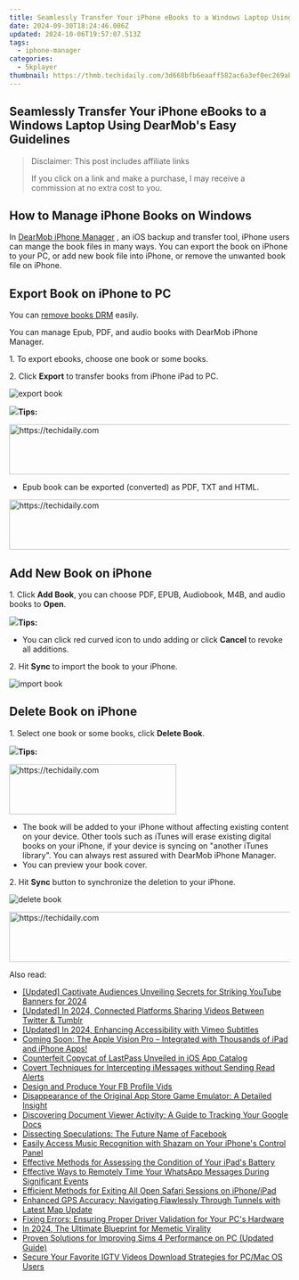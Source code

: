 ```yaml
---
title: Seamlessly Transfer Your iPhone eBooks to a Windows Laptop Using DearMob's Easy Guidelines
date: 2024-09-30T18:24:46.086Z
updated: 2024-10-06T19:57:07.513Z
tags:
  - iphone-manager
categories:
  - 5kplayer
thumbnail: https://thmb.techidaily.com/3d668bfb6eaaff582ac6a3ef0ec269ab4610d6df4de409efc683d784a7434cf5.jpg
---
```


## Seamlessly Transfer Your iPhone eBooks to a Windows Laptop Using DearMob's Easy Guidelines

>  Disclaimer: This post includes affiliate links
>
>  If you click on a link and make a purchase, I may receive a commission at no extra cost to you.
>

## How to Manage iPhone Books on Windows

In [DearMob iPhone Manager](https://tools.techidaily.com/5kplayer/iphone-manager/) , an iOS backup and transfer tool, iPhone users can mange the book files in many ways. You can export the book on iPhone to your PC, or add new book file into iPhone, or remove the unwanted book file on iPhone.

## Export Book on iPhone to PC

You can [remove books DRM](https://tools.techidaily.com/5kplayer/iphone-manager/) easily.

You can manage Epub, PDF, and audio books with DearMob iPhone Manager.

1\. To export ebooks, choose one book or some books.

2\. Click **Export** to transfer books from iPhone iPad to PC.

![export book](https://www.5kplayer.com/user-guide/../user-guide/images/userguide-how/dearmob-user-guide-export-book.jpg) 

![](https://www.5kplayer.com/user-guide/images/userguide-how/tips-icon.png)**Tips:**

<!-- affiliate ads begin -->
<a href="https://appsumo.8odi.net/c/5597632/2082541/7443" target="_top" id="2082541">
  <img src="//a.impactradius-go.com/display-ad/7443-2082541" border="0" alt="https://techidaily.com" width="728" height="90"/>
</a>
<img height="0" width="0" src="https://appsumo.8odi.net/i/5597632/2082541/7443" style="position:absolute;visibility:hidden;" border="0" />
<!-- affiliate ads end -->

* Epub book can be exported (converted) as PDF, TXT and HTML.

<!-- affiliate ads begin -->
<a href="https://zebaoaffiliateprogram.pxf.io/c/5597632/2137973/21526" target="_top" id="2137973">
  <img src="//a.impactradius-go.com/display-ad/21526-2137973" border="0" alt="https://techidaily.com" width="728" height="90"/>
</a>
<img height="0" width="0" src="https://zebaoaffiliateprogram.pxf.io/i/5597632/2137973/21526" style="position:absolute;visibility:hidden;" border="0" />
<!-- affiliate ads end -->

## Add New Book on iPhone

1\. Click **Add Book**, you can choose PDF, EPUB, Audiobook, M4B, and audio books to **Open**.

![](https://www.5kplayer.com/user-guide/images/userguide-how/tips-icon.png)**Tips:**

* You can click red curved icon to undo adding or click **Cancel** to revoke all additions.

  
2\. Hit **Sync** to import the book to your iPhone.

![import book](https://www.5kplayer.com/user-guide/../user-guide/images/userguide-how/dearmob-user-guide-add-book.jpg) 

## Delete Book on iPhone

1\. Select one book or some books, click **Delete Book**.

![](https://www.5kplayer.com/user-guide/images/userguide-how/tips-icon.png)**Tips:**

<!-- affiliate ads begin -->
<a href="https://aligracehair.sjv.io/c/5597632/1880927/19272" target="_top" id="1880927">
  <img src="//a.impactradius-go.com/display-ad/19272-1880927" border="0" alt="https://techidaily.com" width="300" height="90"/>
</a>
<img height="0" width="0" src="https://aligracehair.sjv.io/i/5597632/1880927/19272" style="position:absolute;visibility:hidden;" border="0" />
<!-- affiliate ads end -->

* The book will be added to your iPhone without affecting existing content on your device. Other tools such as iTunes will erase existing digital books on your iPhone, if your device is syncing on "another iTunes library". You can always rest assured with DearMob iPhone Manager.
* You can preview your book cover.

  
2\. Hit **Sync** button to synchronize the deletion to your iPhone.

![delete book](https://www.5kplayer.com/user-guide/../user-guide/images/userguide-how/dearmob-user-guide-delete-book.jpg)

<!-- affiliate ads begin -->
<a href="https://appsumo.8odi.net/c/5597632/2037358/7443" target="_top" id="2037358">
  <img src="//a.impactradius-go.com/display-ad/7443-2037358" border="0" alt="https://techidaily.com" width="728" height="90"/>
</a>
<img height="0" width="0" src="https://appsumo.8odi.net/i/5597632/2037358/7443" style="position:absolute;visibility:hidden;" border="0" />
<!-- affiliate ads end -->

<ins class="adsbygoogle"
     style="display:block"
     data-ad-format="autorelaxed"
     data-ad-client="ca-pub-7571918770474297"
     data-ad-slot="1223367746"></ins>

<ins class="adsbygoogle"
     style="display:block"
     data-ad-client="ca-pub-7571918770474297"
     data-ad-slot="8358498916"
     data-ad-format="auto"
     data-full-width-responsive="true"></ins>

<span class="atpl-alsoreadstyle">Also read:</span>
<div><ul>
<li><a href="https://facebook-record-videos.techidaily.com/updated-captivate-audiences-unveiling-secrets-for-striking-youtube-banners-for-2024/"><u>[Updated] Captivate Audiences Unveiling Secrets for Striking YouTube Banners for 2024</u></a></li>
<li><a href="https://twitter-videos.techidaily.com/updated-in-2024-connected-platforms-sharing-videos-between-twitter-and-tumblr/"><u>[Updated] In 2024, Connected Platforms Sharing Videos Between Twitter & Tumblr</u></a></li>
<li><a href="https://vimeo-videos.techidaily.com/updated-in-2024-enhancing-accessibility-with-vimeo-subtitles/"><u>[Updated] In 2024, Enhancing Accessibility with Vimeo Subtitles</u></a></li>
<li><a href="https://os-tips.techidaily.com/coming-soon-the-apple-vision-pro-integrated-with-thousands-of-ipad-and-iphone-apps/"><u>Coming Soon: The Apple Vision Pro – Integrated with Thousands of iPad and iPhone Apps!</u></a></li>
<li><a href="https://os-tips.techidaily.com/counterfeit-copycat-of-lastpass-unveiled-in-ios-app-catalog/"><u>Counterfeit Copycat of LastPass Unveiled in iOS App Catalog</u></a></li>
<li><a href="https://os-tips.techidaily.com/covert-techniques-for-intercepting-imessages-without-sending-read-alerts/"><u>Covert Techniques for Intercepting iMessages without Sending Read Alerts</u></a></li>
<li><a href="https://facebook-video-content.techidaily.com/design-and-produce-your-fb-profile-vids/"><u>Design and Produce Your FB Profile Vids</u></a></li>
<li><a href="https://os-tips.techidaily.com/disappearance-of-the-original-app-store-game-emulator-a-detailed-insight/"><u>Disappearance of the Original App Store Game Emulator: A Detailed Insight</u></a></li>
<li><a href="https://tech-renaissance.techidaily.com/discovering-document-viewer-activity-a-guide-to-tracking-your-google-docs/"><u>Discovering Document Viewer Activity: A Guide to Tracking Your Google Docs</u></a></li>
<li><a href="https://facebook.techidaily.com/dissecting-speculations-the-future-name-of-facebook/"><u>Dissecting Speculations: The Future Name of Facebook</u></a></li>
<li><a href="https://os-tips.techidaily.com/easily-access-music-recognition-with-shazam-on-your-iphones-control-panel/"><u>Easily Access Music Recognition with Shazam on Your iPhone's Control Panel</u></a></li>
<li><a href="https://os-tips.techidaily.com/effective-methods-for-assessing-the-condition-of-your-ipads-battery/"><u>Effective Methods for Assessing the Condition of Your iPad's Battery</u></a></li>
<li><a href="https://os-tips.techidaily.com/effective-ways-to-remotely-time-your-whatsapp-messages-during-significant-events/"><u>Effective Ways to Remotely Time Your WhatsApp Messages During Significant Events</u></a></li>
<li><a href="https://os-tips.techidaily.com/efficient-methods-for-exiting-all-open-safari-sessions-on-iphoneipad/"><u>Efficient Methods for Exiting All Open Safari Sessions on iPhone/iPad</u></a></li>
<li><a href="https://os-tips.techidaily.com/enhanced-gps-accuracy-navigating-flawlessly-through-tunnels-with-latest-map-update/"><u>Enhanced GPS Accuracy: Navigating Flawlessly Through Tunnels with Latest Map Update</u></a></li>
<li><a href="https://driver-error.techidaily.com/fixing-errors-ensuring-proper-driver-validation-for-your-pcs-hardware/"><u>Fixing Errors: Ensuring Proper Driver Validation for Your PC's Hardware</u></a></li>
<li><a href="https://some-skills.techidaily.com/in-2024-the-ultimate-blueprint-for-memetic-virality/"><u>In 2024, The Ultimate Blueprint for Memetic Virality</u></a></li>
<li><a href="https://win-answers.techidaily.com/proven-solutions-for-improving-sims-4-performance-on-pc-updated-guide/"><u>Proven Solutions for Improving Sims 4 Performance on PC (Updated Guide)</u></a></li>
<li><a href="https://instagram-video-files.techidaily.com/secure-your-favorite-igtv-videos-download-strategies-for-pcmac-os-users/"><u>Secure Your Favorite IGTV Videos Download Strategies for PC/Mac OS Users</u></a></li>
</ul></div>

